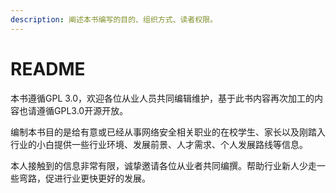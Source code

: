 ```yaml
---
description: 阐述本书编写的目的、组织方式、读者权限。
---
```


# README

本书遵循GPL 3.0，欢迎各位从业人员共同编辑维护，基于此书内容再次加工的内容也请遵循GPL3.0开源开放。

编制本书目的是给有意或已经从事网络安全相关职业的在校学生、家长以及刚踏入行业的小白提供一些行业环境、发展前景、人才需求、个人发展路线等信息。

本人接触到的信息非常有限，诚挚邀请各位从业者共同编撰。帮助行业新人少走一些弯路，促进行业更快更好的发展。

